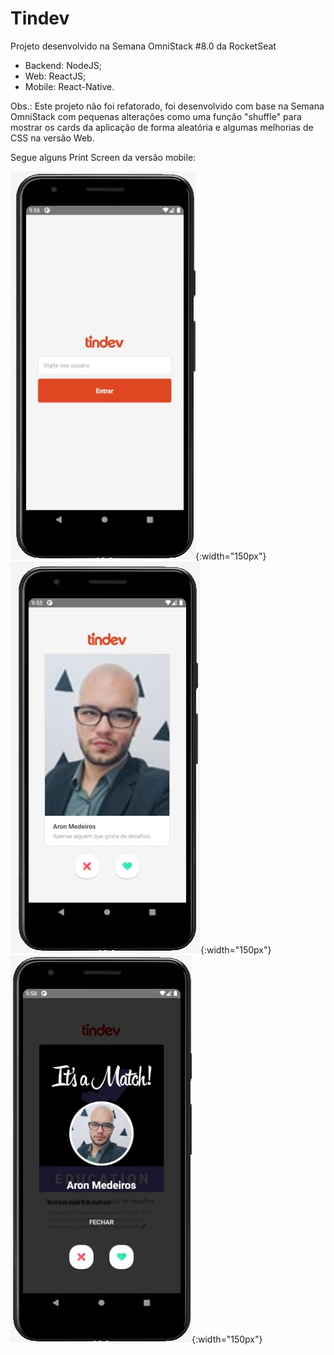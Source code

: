 # Tindev

Projeto desenvolvido na Semana OmniStack #8.0 da RocketSeat


- Backend: NodeJS;
- Web: ReactJS;
- Mobile: React-Native.

Obs.: Este projeto não foi refatorado, foi desenvolvido com base na Semana OmniStack com pequenas alterações como uma função "shuffle" para mostrar os cards da aplicação de forma aleatória e algumas melhorias de CSS na versão Web.

Segue alguns Print Screen da versão mobile:

![alt mobile login](https://github.com/aronmedeiros/Semana-OminStack-8.0/blob/main/telas/mobile01.jpg){:width="150px"}
![alt mobile cards](https://github.com/aronmedeiros/Semana-OminStack-8.0/blob/main/telas/mobile02.jpg){:width="150px"}
![alt mobile match](https://github.com/aronmedeiros/Semana-OminStack-8.0/blob/main/telas/mobile03.jpg){:width="150px"}
